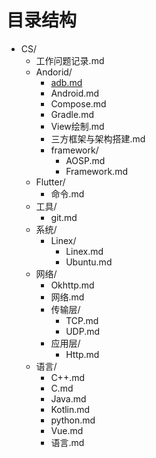 # 目录结构

- CS/
  - 工作问题记录.md
  - Andorid/
    - [adb.md](CS/Andorid/adb.md)
    - Android.md
    - Compose.md
    - Gradle.md
    - View绘制.md
    - 三方框架与架构搭建.md
    - framework/
      - AOSP.md
      - Framework.md
  - Flutter/
    - 命令.md
  - 工具/
    - git.md
  - 系统/
    - Linex/
      - Linex.md
      - Ubuntu.md
  - 网络/
    - Okhttp.md
    - 网络.md
    - 传输层/
      - TCP.md
      - UDP.md
    - 应用层/
      - Http.md
  - 语言/
    - C++.md
    - C.md
    - Java.md
    - Kotlin.md
    - python.md
    - Vue.md
    - 语言.md
